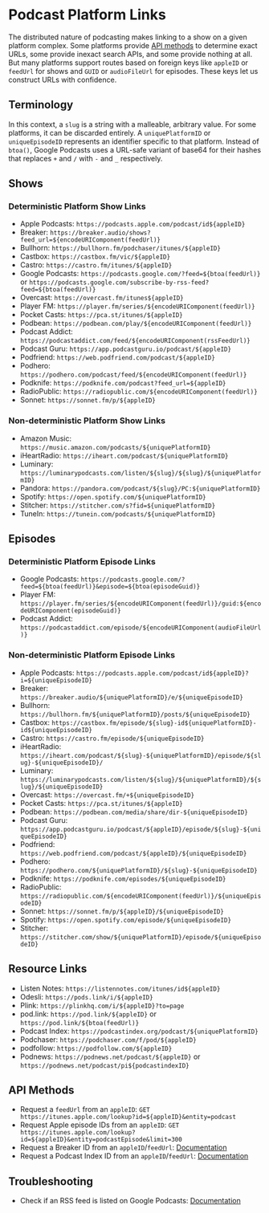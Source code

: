 # Podcast Platform Links
The distributed nature of podcasting makes linking to a show on a given platform complex. Some platforms provide [API methods](#api-methods) to determine exact URLs, some provide inexact search APIs, and some provide nothing at all. But many platforms support routes based on foreign keys like `appleID` or `feedUrl` for shows and `GUID` or `audioFileUrl` for episodes. These keys let us construct URLs with confidence.

## Terminology
In this context, a `slug` is a string with a malleable, arbitrary value. For some platforms, it can be discarded entirely. A `uniquePlatformID` or `uniqueEpisodeID` represents an identifier specific to that platform. Instead of `btoa()`, Google Podcasts uses a URL-safe variant of base64 for their hashes that replaces `+` and `/` with `-` and `_` respectively.

## Shows

### Deterministic Platform Show Links
* Apple Podcasts: `https://podcasts.apple.com/podcast/id${appleID}`
* Breaker: `https://breaker.audio/shows?feed_url=${encodeURIComponent(feedUrl)}`
* Bullhorn: `https://bullhorn.fm/podchaser/itunes/${appleID}`
* Castbox: `https://castbox.fm/vic/${appleID}`
* Castro: `https://castro.fm/itunes/${appleID}`
* Google Podcasts: `https://podcasts.google.com/?feed=${btoa(feedUrl)}` or `https://podcasts.google.com/subscribe-by-rss-feed?feed=${btoa(feedUrl)}`
* Overcast: `https://overcast.fm/itunes${appleID}`
* Player FM: `https://player.fm/series/${encodeURIComponent(feedUrl)}`
* Pocket Casts: `https://pca.st/itunes/${appleID}`
* Podbean: `https://podbean.com/play/${encodeURIComponent(feedUrl)}`
* Podcast Addict: `https://podcastaddict.com/feed/${encodeURIComponent(rssFeedUrl)}`
* Podcast Guru: `https://app.podcastguru.io/podcast/${appleID}`
* Podfriend: `https://web.podfriend.com/podcast/${appleID}`
* Podhero: `https://podhero.com/podcast/feed/${encodeURIComponent(feedUrl)}`
* Podknife: `https://podknife.com/podcast?feed_url=${appleID}`
* RadioPublic: `https://radiopublic.com/${encodeURIComponent(feedUrl)}`
* Sonnet: `https://sonnet.fm/p/${appleID}`

### Non-deterministic Platform Show Links
* Amazon Music: `https://music.amazon.com/podcasts/${uniquePlatformID}`
* iHeartRadio: `https://iheart.com/podcast/${uniquePlatformID}`
* Luminary: `https://luminarypodcasts.com/listen/${slug}/${slug}/${uniquePlatformID}`
* Pandora: `https://pandora.com/podcast/${slug}/PC:${uniquePlatformID}`
* Spotify: `https://open.spotify.com/${uniquePlatformID}`
* Stitcher: `https://stitcher.com/s?fid=${uniquePlatformID}`
* TuneIn: `https://tunein.com/podcasts/${uniquePlatformID}`

## Episodes

### Deterministic Platform Episode Links
* Google Podcasts: `https://podcasts.google.com/?feed=${btoa(feedUrl)}&episode=${btoa(episodeGuid)}`
* Player FM: `https://player.fm/series/${encodeURIComponent(feedUrl)}/guid:${encodeURIComponent(episodeGuid)}`
* Podcast Addict: `https://podcastaddict.com/episode/${encodeURIComponent(audioFileUrl)}`

### Non-deterministic Platform Episode Links
* Apple Podcasts: `https://podcasts.apple.com/podcast/id${appleID}?i=${uniqueEpisodeID}`
* Breaker: `https://breaker.audio/${uniquePlatformID}/e/${uniqueEpisodeID}`
* Bullhorn: `https://bullhorn.fm/${uniquePlatformID}/posts/${uniqueEpisodeID}`
* Castbox: `https://castbox.fm/episode/${slug}-id${uniquePlatformID}-id${uniqueEpisodeID}`
* Castro: `https://castro.fm/episode/${uniqueEpisodeID}`
* iHeartRadio: `https://iheart.com/podcast/${slug}-${uniquePlatformID}/episode/${slug}-${uniqueEpisodeID}/`
* Luminary: `https://luminarypodcasts.com/listen/${slug}/${uniquePlatformID}/${slug}/${uniqueEpisodeID}`
* Overcast: `https://overcast.fm/+${uniqueEpisodeID}`
* Pocket Casts: `https://pca.st/itunes/${appleID}`
* Podbean: `https://podbean.com/media/share/dir-${uniqueEpisodeID}`
* Podcast Guru: `https://app.podcastguru.io/podcast/${appleID}/episode/${slug}-${uniqueEpisodeID}`
* Podfriend: `https://web.podfriend.com/podcast/${appleID}/${uniqueEpisodeID}`
* Podhero: `https://podhero.com/${uniquePlatformID}/${slug}-${uniqueEpisodeID}`
* Podknife: `https://podknife.com/episodes/${uniqueEpisodeID}`
* RadioPublic: `https://radiopublic.com/${encodeURIComponent(feedUrl)}/${uniqueEpisodeID}`
* Sonnet: `https://sonnet.fm/p/${appleID}/${uniqueEpisodeID}`
* Spotify: `https://open.spotify.com/episode/${uniqueEpisodeID}`
* Stitcher: `https://stitcher.com/show/${uniquePlatformID}/episode/${uniqueEpisodeID}`

## Resource Links
* Listen Notes: `https://listennotes.com/itunes/id${appleID}`
* Odesli: `https://pods.link/i/${appleID}`
* Plink: `https://plinkhq.com/i/${appleID}?to=page`
* pod.link: `https://pod.link/${appleID}` or `https://pod.link/${btoa(feedUrl)}`
* Podcast Index: `https://podcastindex.org/podcast/${uniquePlatformID}`
* Podchaser: `https://podchaser.com/f/pod/${appleID}`
* podfollow: `https://podfollow.com/${appleID}`
* Podnews: `https://podnews.net/podcast/${appleID}` or `https://podnews.net/podcast/pi${podcastindexID}`

## API Methods
* Request a `feedUrl` from an `appleID`: `GET https://itunes.apple.com/lookup?id=${appleID}&entity=podcast`
* Request Apple episode IDs from an `appleID`: `GET https://itunes.apple.com/lookup?id=${appleID}&entity=podcastEpisode&limit=300`
* Request a Breaker ID from an `appleID`/`feedUrl`: [Documentation](https://blog.breaker.audio/how-to-add-a-podcast-to-breaker-68677e12c0c3#4d0f)
* Request a Podcast Index ID from an `appleID`/`feedUrl`: [Documentation](https://podcastindex-org.github.io/docs-api/#podcasts)

## Troubleshooting
* Check if an RSS feed is listed on Google Podcasts: [Documentation](https://podnews.net/article/google-podcasts-app-faq#-how-can-i-programmatically-check-that-a-feed-is-in-google-podcasts)
